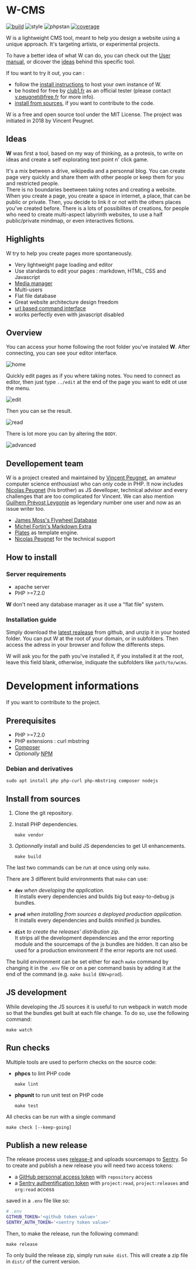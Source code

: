 # W-CMS

[![build][github]][action] ![style][codestyle] ![phpstan][phpstan] [![coverage][coverage]][coveralls]

W is a lightweight CMS tool, meant to help you design a website using a unique approach. It's targeting artists, or experimental projects.

To have a better idea of what W can do, you can check out the [User manual](MANUAL.md), or dicover the [ideas](#ideas) behind this specific tool.

If tou want to try it out, you can :

- follow the [install instructions](#how-to-install) to host your own instance of W.
- be hosted for free by [club1.fr](https://club1.fr) as an official tester (please contact [v.peugnet@free.fr](mailto:v.peugnet@free.fr) for more info).
- [install from sources](#install-from-sources), if you want to contribute to the code.

W is a free and open source tool under the MIT License. The project was initiated in 2018 by Vincent Peugnet.

Ideas
-----

**W** was first a tool, based on my way of thinking, as a protesis, to write on ideas and create a self explorating text point n' click game.

It's a mix between a drive, wikipedia and a personnal blog. You can create page very quickly and share them with other people or keep them for you and restricted people.  
There is no boundaries beetween taking notes and creating a website. When you create a page, you create a space in internet, a place, that can be public or private. Then, you decide to link it or not with the others places you've created before.
There is a lots of possibilites of creations, for people who need to create multi-aspect labyrinth websites, to use a half public/private mindmap, or even interactives fictions.

Highlights
----------

W try to help you create pages more spontaneously.

- Very lightweight page loading and editor
- Use standards to edit your pages : markdown, HTML, CSS and Javascript
- [Media manager](MANUAL.md#media-manager)
- Multi-users
- Flat file database
- Great website architecture design freedom
- [url based command interface](MANUAL.md#url-based-command-interface)
- works perfectly even with javascript disabled

Overview
--------

You can access your home following the root folder you've instaled **W**. After connecting, you can see your editor interface.

![home](https://w-cms.top/gif/home.jpg)

Quickly edit pages as if you where taking notes. You need to connect as editor, then just type `../edit` at the end of the page you want to edit ot use the menu.

![edit](https://w-cms.top/gif/edit.jpg)

Then you can se the result.

![read](https://w-cms.top/gif/read.jpg)

There is lot more you can by altering the `BODY`.

![advanced](https://w-cms.top/gif/advanced.jpg)



Devellopement team
------------------

W is a project created and maintained by [Vincent Peugnet](https://github.com/vincent-peugnet), an amateur computer science enthousiast who can only code in PHP. It now includes [Nicolas Peugnet](https://github.com/n-peugnet) (his brother) as JS develloper, technical advisor and every challenges that are too complicated for Vincent.
We can also mention [Guilhem Prévost Leygonie]() as legendary number one user and now as an issue writer too.


- [James Moss's Flywheel Database](https://github.com/jamesmoss/flywheel)
- [Michel Fortin's Markdown Extra](https://github.com/michelf/php-markdown)
- [Plates](https://github.com/thephpleague/plates) as template engine.
- [Nicolas Peugnet](https://nicolas.club1.fr/) for the technical support



How to install
--------------

### Server requirements

- apache server
- PHP >=7.2.0

__W__ don't need any database manager as it use a "flat file" system.


### Installation guide

Simply download the [latest realease](https://github.com/vincent-peugnet/wcms/releases/latest) from github, and unzip it in your hosted folder. You can put W at the root of your domain, or in subfolders. Then access the adress in your browser and follow the differents steps.

W will ask you for the path you've installed it, if you installed it at the root, leave this field blank, otherwise, indiquate the subfolders like `path/to/wcms`.



# Development informations

If you want to contribute to the project.

## Prerequisites

- PHP >=7.2.0
- PHP extensions : curl mbstring
- [Composer](https://getcomposer.org/)
- _Optionally_ [NPM](https://www.npmjs.com/get-npm)

### Debian and derivatives

    sudo apt install php php-curl php-mbstring composer nodejs

Install from sources
--------------------

1.  Clone the git repository.
2.  Install PHP dependencies.

        make vendor

3.  _Optionnally_ install and build JS dependencies to get UI enhancements.

        make build

The last two commands can be run at once using only `make`.

There are 3 different build environments that `make` can use:

-   **`dev`** _when developing the application._  
    It installs every dependencies and builds big but easy-to-debug js bundles.

-   **`prod`** _when installing from sources a deployed production application._  
    It installs every dependencies and builds minified js bundles.

-   **`dist`** _to create the releases' distribution zip._  
    It strips all the development dependencies and the error reporting module and the sourcemaps of the js bundles are hidden. It can also be used for a production environment if the error reports are not used.

The build environment can be set either for each `make` command by changing it in the `.env` file or on a per command basis by adding it at the end of the command (e.g. `make build ENV=prod`).

JS development
--------------

While developing the JS sources it is useful to run webpack in watch mode so that the bundles get built at each file change. To do so, use the following command:

    make watch

Run checks
---------

Multiple tools are used to perform checks on the source code:

-   **phpcs** to lint PHP code

        make lint

-   **phpunit** to run unit test on PHP code
 
        make test

All checks can be run with a single command

    make check [--keep-going]

Publish a new release
---------------------

The release process uses [release-it](https://github.com/release-it/release-it) and uploads sourcemaps to [Sentry](https://sentry.io/). So to create and publish a new release you will need two access tokens:
-   a [GitHub personnal access token](https://github.com/settings/tokens) with `repository` access
-   a [Sentry authentification token](https://sentry.io/settings/account/api/auth-tokens/) with `project:read`, `project:releases` and `org:read` access

saved in a `.env` file like so:

```bash
# .env
GITHUB_TOKEN='<github token value>'
SENTRY_AUTH_TOKEN='<sentry token value>'
```

Then, to make the release, run the following command:

    make release

To only build the release zip, simply run `make dist`. This will create a zip file in `dist/` of the current version.

[github]: https://github.com/vincent-peugnet/wcms/workflows/build/badge.svg
[action]: https://github.com/vincent-peugnet/wcms/actions
[codestyle]: https://img.shields.io/badge/code%20style-PSR12-brightgreen
[phpstan]: https://img.shields.io/badge/phpstan-level%205-green
[coverage]: https://coveralls.io/repos/github/vincent-peugnet/wcms/badge.svg?branch=master
[coveralls]: https://coveralls.io/github/vincent-peugnet/wcms?branch=master
